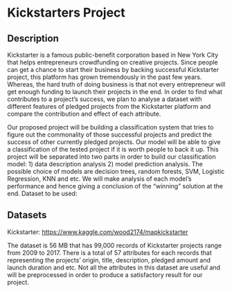 # Kickstarters Project

## Description

Kickstarter is a famous public-benefit corporation based in New York City that helps entrepreneurs crowdfunding on creative projects. Since people can get a chance to start their business by backing successful Kickstarter project, this platform has grown tremendously in the past few years. Whereas, the hard truth of doing business is that not every entrepreneur will get enough funding to launch their projects in the end. In order to find what contributes to a project’s success, we plan to analyse a dataset with different features of pledged projects from the Kickstarter platform and compare the contribution and effect of each attribute. 

Our proposed project will be building a classification system that tries to figure out the commonality of those successful projects and predict the success of other currently pledged projects. Our model will be able to give a classification of the tested project if it is worth people to back it up. This project will be separated into two parts in order to build our classification model: 1) data description analysis 2) model prediction analysis. The possible choice of models are decision trees, random forests, SVM, Logistic Regression, KNN and etc. We will make analysis of each model’s performance and hence giving a conclusion of the “winning” solution at the end.
Dataset to be used:

## Datasets
Kickstarter: https://www.kaggle.com/wood2174/mapkickstarter

The dataset is 56 MB that has 99,000 records of Kickstarter projects range from 2009 to 2017. There is a total of 57 attributes for each records that representing the projects’ origin, title, description, pledged amount and launch duration and etc. Not all the attributes in this dataset are useful and will be preprocessed in order to produce a satisfactory result for our project.
